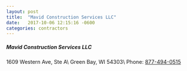```yaml
---
layout: post
title:  "Mavid Construction Services LLC"
date:   2017-10-06 12:15:16 -0600
categories: contractors
---
```


##### Mavid Construction Services LLC
1609 Western Ave, Ste A\\
Green Bay, WI 54303\\
Phone: [877-494-0515][phone]

[phone]: tel:877-494-0515
